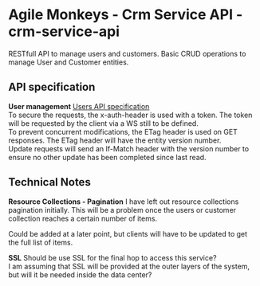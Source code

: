 # Agile Monkeys - Crm Service API - crm-service-api
RESTfull API to manage users and customers. Basic CRUD operations to manage User and Customer entities.

## API specification
**User management**
[Users API specification](docs/crm-service-users-api.raml)  
To secure the requests, the x-auth-header is used with a token. The token will be requested by the client via a WS still to be defined.  
To prevent concurrent modifications, the ETag header is used on GET responses. The ETag header will have the entity version number.  
Update requests will send an If-Match header with the version number to ensure no other update has been completed since last read.

## Technical Notes
**Resource Collections - Pagination**
I have left out resource collections pagination initially.
This will be a problem once the users or customer collection reaches a certain number of items.

Could be added at a later point, but clients will have to be updated to get the full list of items.

**SSL**
Should be use SSL for the final hop to access this service?  
I am assuming that SSL will be provided at the outer layers of the system, but will it be needed inside the data center?